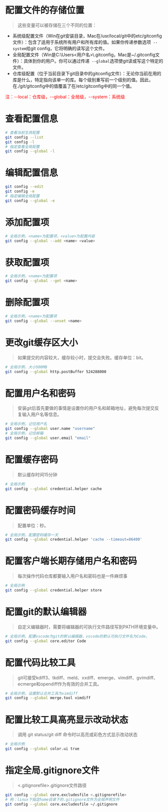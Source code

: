 # 配置文件的存储位置
> 这些变量可以被存储在三个不同的位置：
* 系统级配置文件（Win在git安装目录，Mac在/usr/local/git中的etc/gitconfig文件）：包含了适用于系统所有用户和所有库的值。如果你传递参数选项` --system`给git config，它将明确的读写这个文件。
* 全局配置文件（Win是C:\Users\<用户名>\\.gitconfig，Mac是~/.gitconfig文件）：具体到你的用户。你可以通过传递` --global`选项使git读或写这个特定的文件。
* 仓库级配置（位于当前目录下git目录中的gitconfig文件）：无论你当前在用的库是什么，特定指向该单一的库。每个级别重写前一个级别的值。因此，在./git/gitconfig中的值覆盖了在/etc/gitconfig中的同一个值。

<font color="red">注：--local：仓库级，--global：全局级，--system：系统级</font>
# 查看配置信息
```sh
# 查看当前生效配置
git config --list
git config -l
# 指定查看全局配置
git config --global -l
```
# 编辑配置信息
```sh
git config --edit
git config -e
# 指定编辑全局配置
git config --global -e
```
# 添加配置项
```sh
# 全局示例，<name>为配置项，<value>为配置内容
git config --global --add <name> <value>
```
# 获取配置项
```sh
# 全局示例，<name>为配置项
git config --global --get <name>
```
# 删除配置项
```sh
# 全局示例，<name>为配置项
git config --global --unset <name>
```
# 更改git缓存区大小
> 如果提交的内容较大，缓存较小时，提交会失败。缓存单位：bit。
```sh
# 全局示例，大小500MB
git config --global http.postBuffer 524288000
```
# 配置用户名和密码
> 安装git后首先要做的事情是设置你的用户名和邮箱地址，避免每次提交反复输入用户名等信息。
```sh
# 全局示例，记住用户名
git config --global user.name "username"
# 全局示例，记住邮箱
git config --global user.email "email"
```
# 配置缓存密码
> 默认缓存时间15分钟
```sh
# 全局示例
git config --global credential.helper cache
```
# 配置密码缓存时间
> 配置单位：秒。
```sh
# 全局示例，配置密码缓存一天
git config --global credential.helper 'cache --timeout=86400'
```
# 配置客户端长期存储用户名和密码
> 每次操作代码仓库都要输入用户名和密码也是一件麻烦事
```sh
# 全局示例
git config --global credential.helper store
```
# 配置git的默认编辑器
> 自定义编辑器时，需要将编辑器的可执行文件路径写到PATH环境变量中。
```sh
# 全局示例，配置vscode为git的默认编辑器，vscode的默认可执行文件名为Code。
git config --global core.editor Code
```
# 配置代码比较工具
> git可接受kdiff3、tkdiff、meld、xxdiff、emerge、vimdiff、gvimdiff、ecmerge和opendiff作为有效的合并工具。
```sh
# 全局示例，设置默认合并工具为vimdiff
git config --global merge.tool vimdiff
```
# 配置比较工具高亮显示改动状态
> 调用 git status/git diff 命令时以高亮或彩色方式显示改动状态
```sh
# 全局示例
git config --global color.ui true
```
# 指定全局.gitignore文件
> <.gitignorefile>.gitignore文件路径
```sh
git config --global core.excludesfile <.gitignorefile>
# 例：linux下指定home目录下的.gitignore文件为全局声明文件
git config --global core.excludesfile ~/.gitignore 
```